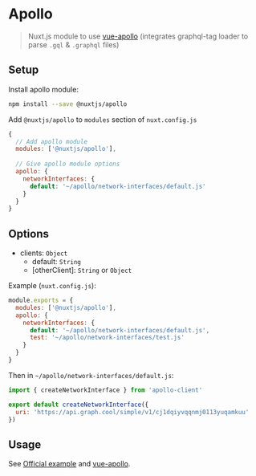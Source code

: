 # Apollo

> Nuxt.js module to use [vue-apollo](https://github.com/Akryum/vue-apollo) (integrates graphql-tag loader to parse `.gql` & `.graphql` files)

## Setup

Install apollo module:

```bash
npm install --save @nuxtjs/apollo
```

Add `@nuxtjs/apollo` to `modules` section of `nuxt.config.js`

```js
{
  // Add apollo module
  modules: ['@nuxtjs/apollo'],
 
  // Give apollo module options
  apollo: {
    networkInterfaces: {
      default: '~/apollo/network-interfaces/default.js'
    }
  }
}
```

## Options

- clients: `Object`
  - default: `String`
  - [otherClient]: `String` or `Object`
  
Example (`nuxt.config.js`):
```js
module.exports = {
  modules: ['@nuxtjs/apollo'],
  apollo: {
    networkInterfaces: {
      default: '~/apollo/network-interfaces/default.js',
      test: '~/apollo/network-interfaces/test.js'
    }
  }
}
```

Then in `~/apollo/network-interfaces/default.js`:

```js
import { createNetworkInterface } from 'apollo-client'

export default createNetworkInterface({
  uri: 'https://api.graph.cool/simple/v1/cj1dqiyvqqnmj0113yuqamkuu'
})
```

## Usage

See [Official example](https://github.com/nuxt/nuxt.js/tree/dev/examples/vue-apollo) and [vue-apollo](https://github.com/Akryum/vue-apollo).
  

